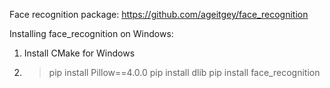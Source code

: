 
Face recognition package: https://github.com/ageitgey/face_recognition

Installing face_recognition on Windows:
1. Install CMake for Windows
2.  > pip install Pillow==4.0.0
    > pip install dlib
    > pip install face_recognition